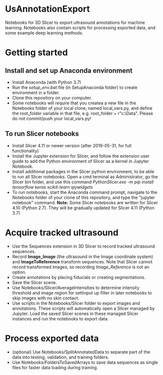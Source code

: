 # UsAnnotationExport
Notebooks for 3D Slicer  to export ultrasound annotations for machine learning.
Notebooks also contain scripts for processing exported data, and some example deep learning methods.

# Getting started
## Install and set up Anaconda environment
- Install Anaconda (with Python 3.7)
- Run the *setup_env.bat* file (in SetupAnaconda folder) to create environment in a folder.
- Clone this repository on your computer.
- Some notebooks will require that you createa a new file in the Notebooks folder of your local clone, named local_vars.py, and define the root_folder variable in that file, e.g. root_folder = r"c:\Data". Please do not commit/push your local_vars.py!
## To run Slicer notebooks
- Install Slicer 4.11 or newer version (after 2019-05-31, for full functionality)
- Install the Jupyter extension for Slicer, and follow the extension user guide to add the Python environment of Slicer as a kernel in Jupyter Notebook.
- Install additional packages in the Slicer python environment, to be able to run all Slicer notebooks. Open a cmd terminal as Administrator, go the Slicer bin folder, and use this command *PythonSlicer.exe -m pip install tensorflow keras scikit-learn ipywidgets*
- To run notebooks, start the Anaconda command prompt, navigate to the Notebooks folder of your clone of this repository, and type the "jupyter notebook" command.
**Note:** Some Slicer notebooks are written for Slicer 4.10 (Python 2.7). They will be gradually updated for Slicer 4.11 (Python 3.7).

# Acquire tracked ultrasound
- Use the Sequences extension in 3D Slicer to record tracked ultrasound sequences.
- Record **Image_Image** (the ultrasound in the Image coordinate system) and **ImageToReference** transform sequences. Note that Slicer cannot record transformed images, so recording *Image_Reference* is not an option.
- Create annotations by placing fiducials or creating segmentations.
- Save the Slicer scene.
- Use Notebooks/Slicer/AverageIntensities to determine intensity threshold and image region for settinput up filter in later notebooks to skip images with no skin contact.
- Use scripts in the Notebooks/Slicer folder to export images and annotations. These scripts will automatically open a Slicer managed by Jupyter. Load the saved Slicer scenes in these managed Slicer instances and run the notebooks to export data.

# Process exported data
- (optional) Use Notebooks/SplitAnnotatedData to separate part of the data into testing, validation, and training folders.
- Use Notebooks/FoldersToSavedArrays to save data sequences as single files for faster data loading during training.
